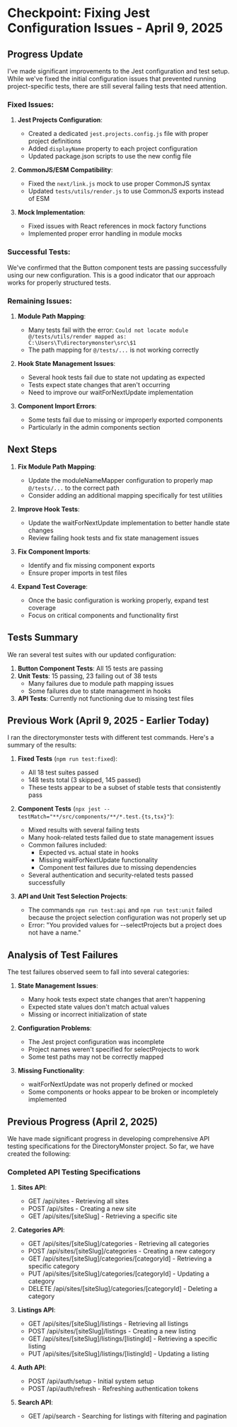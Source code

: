 # Checkpoint: Fixing Jest Configuration Issues - April 9, 2025

## Progress Update

I've made significant improvements to the Jest configuration and test setup. While we've fixed the initial configuration issues that prevented running project-specific tests, there are still several failing tests that need attention.

### Fixed Issues:

1. **Jest Projects Configuration**:
   - Created a dedicated `jest.projects.config.js` file with proper project definitions
   - Added `displayName` property to each project configuration
   - Updated package.json scripts to use the new config file

2. **CommonJS/ESM Compatibility**:
   - Fixed the `next/link.js` mock to use proper CommonJS syntax
   - Updated `tests/utils/render.js` to use CommonJS exports instead of ESM

3. **Mock Implementation**:
   - Fixed issues with React references in mock factory functions
   - Implemented proper error handling in module mocks

### Successful Tests:

We've confirmed that the Button component tests are passing successfully using our new configuration. This is a good indicator that our approach works for properly structured tests.

### Remaining Issues:

1. **Module Path Mapping**:
   - Many tests fail with the error: `Could not locate module @/tests/utils/render mapped as: C:\Users\T\directorymonster\src\$1`
   - The path mapping for `@/tests/...` is not working correctly

2. **Hook State Management Issues**:
   - Several hook tests fail due to state not updating as expected
   - Tests expect state changes that aren't occurring
   - Need to improve our waitForNextUpdate implementation

3. **Component Import Errors**:
   - Some tests fail due to missing or improperly exported components
   - Particularly in the admin components section

## Next Steps

1. **Fix Module Path Mapping**:
   - Update the moduleNameMapper configuration to properly map `@/tests/...` to the correct path
   - Consider adding an additional mapping specifically for test utilities

2. **Improve Hook Tests**:
   - Update the waitForNextUpdate implementation to better handle state changes
   - Review failing hook tests and fix state management issues

3. **Fix Component Imports**:
   - Identify and fix missing component exports
   - Ensure proper imports in test files

4. **Expand Test Coverage**:
   - Once the basic configuration is working properly, expand test coverage
   - Focus on critical components and functionality first

## Tests Summary

We ran several test suites with our updated configuration:

1. **Button Component Tests**: All 15 tests are passing
2. **Unit Tests**: 15 passing, 23 failing out of 38 tests
   - Many failures due to module path mapping issues
   - Some failures due to state management in hooks
3. **API Tests**: Currently not functioning due to missing test files

## Previous Work (April 9, 2025 - Earlier Today)

I ran the directorymonster tests with different test commands. Here's a summary of the results:

1. **Fixed Tests** (`npm run test:fixed`):
   - All 18 test suites passed
   - 148 tests total (3 skipped, 145 passed)
   - These tests appear to be a subset of stable tests that consistently pass

2. **Component Tests** (`npx jest --testMatch="**/src/components/**/*.test.{ts,tsx}"`):
   - Mixed results with several failing tests
   - Many hook-related tests failed due to state management issues
   - Common failures included:
     - Expected vs. actual state in hooks
     - Missing waitForNextUpdate functionality
     - Component test failures due to missing dependencies
   - Several authentication and security-related tests passed successfully

3. **API and Unit Test Selection Projects**:
   - The commands `npm run test:api` and `npm run test:unit` failed because the project selection configuration was not properly set up
   - Error: "You provided values for --selectProjects but a project does not have a name."

## Analysis of Test Failures

The test failures observed seem to fall into several categories:

1. **State Management Issues**:
   - Many hook tests expect state changes that aren't happening
   - Expected state values don't match actual values
   - Missing or incorrect initialization of state

2. **Configuration Problems**:
   - The Jest project configuration was incomplete
   - Project names weren't specified for selectProjects to work
   - Some test paths may not be correctly mapped

3. **Missing Functionality**:
   - waitForNextUpdate was not properly defined or mocked
   - Some components or hooks appear to be broken or incompletely implemented

## Previous Progress (April 2, 2025)

We have made significant progress in developing comprehensive API testing specifications for the DirectoryMonster project. So far, we have created the following:

### Completed API Testing Specifications

1. **Sites API**:
   - GET /api/sites - Retrieving all sites
   - POST /api/sites - Creating a new site
   - GET /api/sites/[siteSlug] - Retrieving a specific site

2. **Categories API**:
   - GET /api/sites/[siteSlug]/categories - Retrieving all categories
   - POST /api/sites/[siteSlug]/categories - Creating a new category
   - GET /api/sites/[siteSlug]/categories/[categoryId] - Retrieving a specific category
   - PUT /api/sites/[siteSlug]/categories/[categoryId] - Updating a category
   - DELETE /api/sites/[siteSlug]/categories/[categoryId] - Deleting a category

3. **Listings API**:
   - GET /api/sites/[siteSlug]/listings - Retrieving all listings
   - POST /api/sites/[siteSlug]/listings - Creating a new listing
   - GET /api/sites/[siteSlug]/listings/[listingId] - Retrieving a specific listing
   - PUT /api/sites/[siteSlug]/listings/[listingId] - Updating a listing

4. **Auth API**:
   - POST /api/auth/setup - Initial system setup
   - POST /api/auth/refresh - Refreshing authentication tokens

5. **Search API**:
   - GET /api/search - Searching for listings with filtering and pagination

